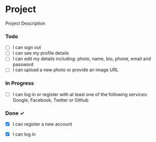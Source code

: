 # Project

Project Description

### Todo

- [ ] I can sign out  
- [ ] I can see my profile details  
- [ ] I can edit my details including: photo, name, bio, phone, email and password  
- [ ] I can upload a new photo or provide an image URL  

### In Progress

- [ ] I can log in or register with at least one of the following services: Google, Facebook, Twitter or Github  

### Done ✓

- [x] I can register a new account  
- [x] I can log in  


